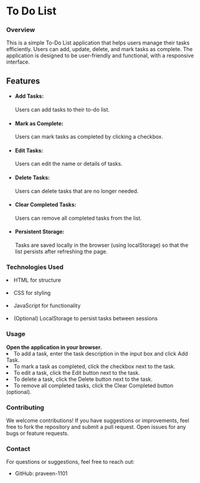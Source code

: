# To Do List
<h3>Overview</h3>

This is a simple To-Do List application that helps users manage their tasks efficiently. Users can add, update, delete, and mark tasks as complete. The application is designed to be user-friendly and functional, with a responsive interface.
<h2>Features</h2>
<ul>
<li><h4>Add Tasks:</h4>  Users can add tasks to their to-do list.</li>
<li><h4>Mark as Complete:</h4>  Users can mark tasks as completed by clicking a checkbox.</li>
<li><h4>Edit Tasks:</h4>  Users can edit the name or details of tasks.</li>
<li><h4>Delete Tasks:</h4>  Users can delete tasks that are no longer needed.</li>
<li><h4>Clear Completed Tasks:</h4>  Users can remove all completed tasks from the list.</li>
<li><h4>Persistent Storage:</h4>  Tasks are saved locally in the browser (using localStorage) so that the list persists after refreshing the page.</li>
</ul>
<h3>Technologies Used</h3>
<li>HTML for structure</li><br>
<li>CSS for styling</li><br>
<li>JavaScript for functionality</li><br>
<li>(Optional) LocalStorage to persist tasks between sessions</li>
<h3>Usage</h3>
<strong>Open the application in your browser.</strong>
<li>To add a task, enter the task description in the input box and click Add Task.</li>
<li>To mark a task as completed, click the checkbox next to the task.</li>
<li>To edit a task, click the Edit button next to the task.</li>
<li>To delete a task, click the Delete button next to the task.</li>
<li>To remove all completed tasks, click the Clear Completed button (optional).</li>
<h3>Contributing</h3>
We welcome contributions! If you have suggestions or improvements, feel free to fork the repository and submit a pull request. Open issues for any bugs or feature requests.<br>
<h3>Contact</h3>
For questions or suggestions, feel free to reach out:
<ul>
<li>GitHub: praveen-1101</li>
</ul>
